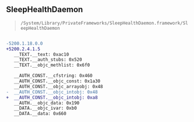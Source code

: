 ## SleepHealthDaemon

> `/System/Library/PrivateFrameworks/SleepHealthDaemon.framework/SleepHealthDaemon`

```diff

-5200.1.18.0.0
+5200.2.4.1.5
   __TEXT.__text: 0xac10
   __TEXT.__auth_stubs: 0x520
   __TEXT.__objc_methlist: 0x6f0

   __AUTH_CONST.__cfstring: 0x460
   __AUTH_CONST.__objc_const: 0x1a30
   __AUTH_CONST.__objc_arrayobj: 0x48
-  __AUTH_CONST.__objc_intobj: 0x48
+  __AUTH_CONST.__objc_intobj: 0xa8
   __AUTH.__objc_data: 0x190
   __DATA.__objc_ivar: 0xb0
   __DATA.__data: 0x660

```
